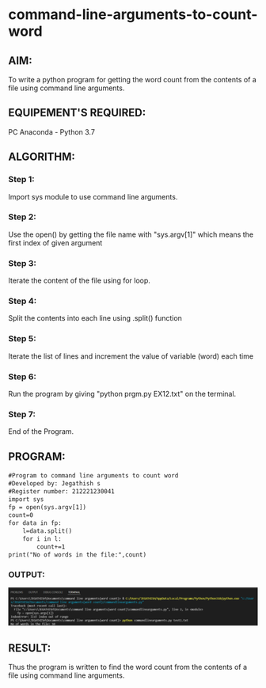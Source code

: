 # command-line-arguments-to-count-word
## AIM:
To write a python program for getting the word count from the contents of a file using command line arguments.
## EQUIPEMENT'S REQUIRED: 
PC
Anaconda - Python 3.7
## ALGORITHM: 
### Step 1:
Import sys module to use command line arguments.
### Step 2: 
Use the open() by getting the file name with "sys.argv[1]" which means the first index of given argument
### Step 3: 
Iterate the content of the file using for loop.
### Step 4:  
Split the contents into each line using .split() function
### Step 5: 
Iterate the list of lines and increment the value of variable (word) each time
### Step 6: 
Run the program by giving "python prgm.py EX12.txt" on the terminal.
### Step 7: 
End of the Program.
## PROGRAM:
```
#Program to command line arguments to count word
#Developed by: Jegathish s
#Register number: 212221230041
import sys
fp = open(sys.argv[1])
count=0
for data in fp:
    l=data.split()
    for i in l:
        count+=1
print("No of words in the file:",count)
```
### OUTPUT:
![output](o1.png)


## RESULT:
Thus the program is written to find the word count from the contents of a file using command line arguments.
